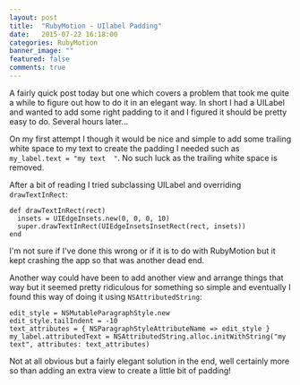 ```yaml
---
layout: post
title:  "RubyMotion - UIlabel Padding"
date:   2015-07-22 16:18:00
categories: RubyMotion
banner_image: ""
featured: false
comments: true
---
```


A fairly quick post today but one which covers a problem that took me quite a while to figure out how to do it in an elegant way.  In short I had a UILabel and wanted to add some right padding to it and I figured it should be pretty easy to do.  Several hours later...

<!--more-->

On my first attempt I though it would be nice and simple to add some trailing white space to my text to create the padding I needed such as ```my_label.text = "my text  "```.  No such luck as the trailing white space is removed.

After a bit of reading I tried subclassing UILabel and overriding ```drawTextInRect```:

    def drawTextInRect(rect)
      insets = UIEdgeInsets.new(0, 0, 0, 10)
      super.drawTextInRect(UIEdgeInsetsInsetRect(rect, insets))
    end
    
I'm not sure if I've done this wrong or if it is to do with RubyMotion but it kept crashing the app so that was another dead end.

Another way could have been to add another view and arrange things that way but it seemed pretty ridiculous for something so simple and eventually I found this way of doing it using ```NSAttributedString```:

    edit_style = NSMutableParagraphStyle.new
    edit_style.tailIndent = -10
    text_attributes = { NSParagraphStyleAttributeName => edit_style }
    my_label.attributedText = NSAttributedString.alloc.initWithString("my text", attributes: text_attributes)
    
Not at all obvious but a fairly elegant solution in the end, well certainly more so than adding an extra view to create a little bit of padding!